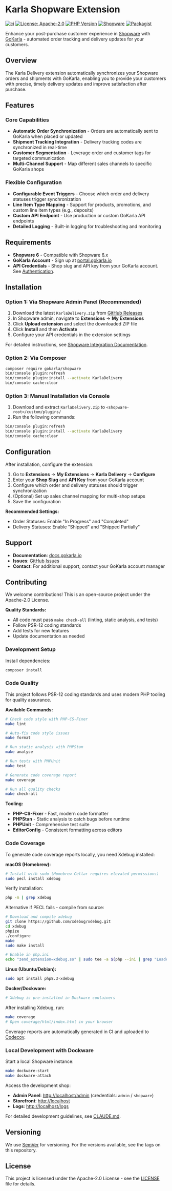 # Karla Shopware Extension

[![ci](https://github.com/gokarla-io/shopware/actions/workflows/ci.yaml/badge.svg)](https://github.com/gokarla-io/shopware/actions/workflows/ci.yaml)
[![License: Apache-2.0](https://img.shields.io/badge/License-Apache_2.0-blue.svg)](https://opensource.org/licenses/Apache-2.0)
[![PHP Version](https://img.shields.io/badge/php-%3E%3D8.3-blue)](https://www.php.net/)
[![Shopware](https://img.shields.io/badge/shopware-6.x-blue)](https://www.shopware.com/)
[![Packagist](https://img.shields.io/packagist/v/gokarla/shopware)](https://packagist.org/packages/gokarla/shopware)

Enhance your post-purchase customer experience in [Shopware](https://www.shopware.com/en/) with [GoKarla](https://gokarla.io) - automated order tracking and delivery updates for your customers.

## Overview

The Karla Delivery extension automatically synchronizes your Shopware orders and shipments with GoKarla, enabling you to provide your customers with precise, timely delivery updates and improve satisfaction after purchase.

## Features

### Core Capabilities

- **Automatic Order Synchronization** - Orders are automatically sent to GoKarla when placed or updated
- **Shipment Tracking Integration** - Delivery tracking codes are synchronized in real-time
- **Customer Segmentation** - Leverage order and customer tags for targeted communication
- **Multi-Channel Support** - Map different sales channels to specific GoKarla shops

### Flexible Configuration

- **Configurable Event Triggers** - Choose which order and delivery statuses trigger synchronization
- **Line Item Type Mapping** - Support for products, promotions, and custom line item types (e.g., deposits)
- **Custom API Endpoint** - Use production or custom GoKarla API endpoints
- **Detailed Logging** - Built-in logging for troubleshooting and monitoring

## Requirements

- **Shopware 6** - Compatible with Shopware 6.x
- **GoKarla Account** - Sign up at [portal.gokarla.io](https://portal.gokarla.io)
- **API Credentials** - Shop slug and API key from your GoKarla account. See [Authentication](https://docs.gokarla.io/docs/api/authentication).

## Installation

### Option 1: Via Shopware Admin Panel (Recommended)

1. Download the latest `KarlaDelivery.zip` from [GitHub Releases](https://github.com/gokarla/shopware/releases)
2. In Shopware admin, navigate to **Extensions** → **My Extensions**
3. Click **Upload extension** and select the downloaded ZIP file
4. Click **Install** and then **Activate**
5. Configure your API credentials in the extension settings

For detailed instructions, see [Shopware Integration Documentation](https://docs.gokarla.io/docs/shop-integrations/shopware).

### Option 2: Via Composer

```bash
composer require gokarla/shopware
bin/console plugin:refresh
bin/console plugin:install --activate KarlaDelivery
bin/console cache:clear
```

### Option 3: Manual Installation via Console

1. Download and extract `KarlaDelivery.zip` to `<shopware-root>/custom/plugins/`
2. Run the following commands:

```bash
bin/console plugin:refresh
bin/console plugin:install --activate KarlaDelivery
bin/console cache:clear
```

## Configuration

After installation, configure the extension:

1. Go to **Extensions** → **My Extensions** → **Karla Delivery** → **Configure**
2. Enter your **Shop Slug** and **API Key** from your GoKarla account
3. Configure which order and delivery statuses should trigger synchronization
4. (Optional) Set up sales channel mapping for multi-shop setups
5. Save the configuration

**Recommended Settings:**

- Order Statuses: Enable "In Progress" and "Completed"
- Delivery Statuses: Enable "Shipped" and "Shipped Partially"

## Support

- **Documentation**: [docs.gokarla.io](https://docs.gokarla.io/docs/shop-integrations/shopware)
- **Issues**: [GitHub Issues](https://github.com/gokarla/shopware/issues)
- **Contact**: For additional support, contact your GoKarla account manager

## Contributing

We welcome contributions! This is an open-source project under the Apache-2.0 License.

**Quality Standards:**

- All code must pass `make check-all` (linting, static analysis, and tests)
- Follow PSR-12 coding standards
- Add tests for new features
- Update documentation as needed

### Development Setup

Install dependencies:

```bash
composer install
```

### Code Quality

This project follows PSR-12 coding standards and uses modern PHP tooling for quality assurance.

**Available Commands:**

```bash
# Check code style with PHP-CS-Fixer
make lint

# Auto-fix code style issues
make format

# Run static analysis with PHPStan
make analyse

# Run tests with PHPUnit
make test

# Generate code coverage report
make coverage

# Run all quality checks
make check-all
```

**Tooling:**

- **PHP-CS-Fixer** - Fast, modern code formatter
- **PHPStan** - Static analysis to catch bugs before runtime
- **PHPUnit** - Comprehensive test suite
- **EditorConfig** - Consistent formatting across editors

### Code Coverage

To generate code coverage reports locally, you need Xdebug installed:

**macOS (Homebrew):**

```bash
# Install with sudo (Homebrew Cellar requires elevated permissions)
sudo pecl install xdebug
```

Verify installation:

```bash
php -m | grep xdebug
```

Alternative if PECL fails - compile from source:

```bash
# Download and compile xdebug
git clone https://github.com/xdebug/xdebug.git
cd xdebug
phpize
./configure
make
sudo make install

# Enable in php.ini
echo "zend_extension=xdebug.so" | sudo tee -a $(php --ini | grep "Loaded Configuration" | sed -e "s|.*:\s*||")
```

**Linux (Ubuntu/Debian):**

```bash
sudo apt install php8.3-xdebug
```

**Docker/Dockware:**

```bash
# Xdebug is pre-installed in Dockware containers
```

After installing Xdebug, run:

```bash
make coverage
# Open coverage/html/index.html in your browser
```

Coverage reports are automatically generated in CI and uploaded to [Codecov](https://codecov.io/gh/gokarla/shopware).

### Local Development with Dockware

Start a local Shopware instance:

```bash
make dockware-start
make dockware-attach
```

Access the development shop:

- **Admin Panel**: <http://localhost/admin> (credentials: `admin` / `shopware`)
- **Storefront**: <http://localhost>
- **Logs**: <http://localhost/logs>

For detailed development guidelines, see [CLAUDE.md](CLAUDE.md).

## Versioning

We use [SemVer](http://semver.org/) for versioning. For the versions available, see the tags on this repository.

## License

This project is licensed under the Apache-2.0 License - see the [LICENSE](LICENSE) file for details.
